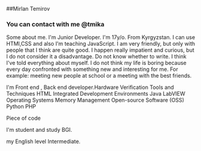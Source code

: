 ##Mirlan Temirov

### You can contact with me @tmika

Some about me. I'm Junior Developer. I'm 17y/o. From Kyrgyzstan.
I can use HTMl,CSS and also I'm teaching JavaScript. I am very friendly,
but only with people that I think are quite good. I happen really impatient
and curious, but I do not consider it a disadvantage. 
Do not know whether to write. I think 
I've told everything about myself. I do not think my life is
boring because every day confronted with something new and 
interesting for me. For example: meeting new people at school 
or a meeting with the best friends.


   
I'm Front end , Back end developer.Hardware Verification Tools and Techniques
                                   HTML
                                   Integrated Development Environments
                                   Java
                                   LabVIEW
                                   Operating Systems
                                   Memory Management
                                   Open-source Software (OSS)
                                   Python
                                 PHP


Piece of code





I'm student  and study BGI.

my English level Intermediate.